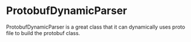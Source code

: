 # ProtobufDynamicParser
ProtobufDynamicParser is a great class that it can dynamically uses proto file to build the protobuf class.
